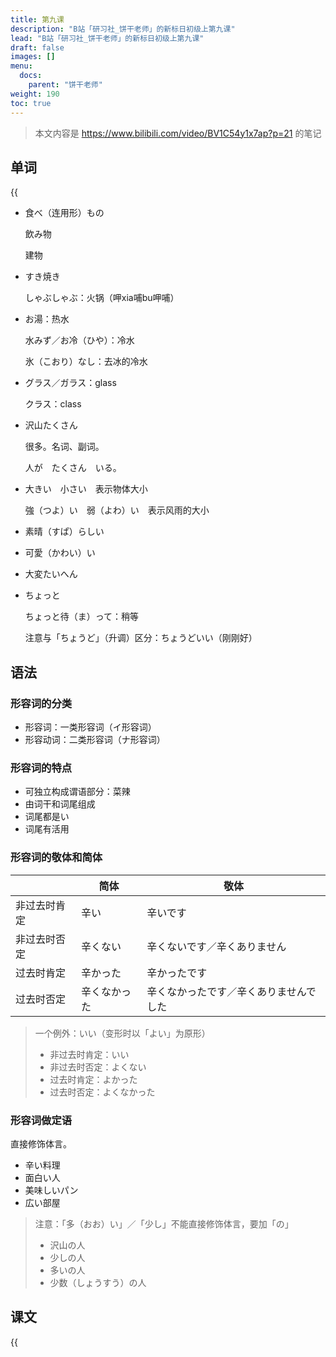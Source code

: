 ```yaml
---
title: 第九课
description: "B站「研习社_饼干老师」的新标日初级上第九课"
lead: "B站「研习社_饼干老师」的新标日初级上第九课"
draft: false
images: []
menu:
  docs:
    parent: "饼干老师"
weight: 190
toc: true
---
```


> 本文内容是 https://www.bilibili.com/video/BV1C54y1x7ap?p=21 的笔记

## 单词

{{<audio src="https://tellyouwhat-static-1251995834.cos.ap-chongqing.myqcloud.com/audios/cs_danci/09第九课.mp3">}}

- 食べ（连用形）もの

  飲み物

  建物

- すき焼き

  しゃぶしゃぶ：火锅（呷xia哺bu呷哺）

- お湯：热水

  水みず／お冷（ひや）：冷水

  氷（こおり）なし：去冰的冷水

- グラス／ガラス：glass

  クラス：class

- 沢山たくさん

  很多。名词、副词。

  人が　たくさん　いる。

- 大きい　小さい　表示物体大小

  強（つよ）い　弱（よわ）い　表示风雨的大小

- 素晴（すぱ）らしい

- 可愛（かわい）い

- 大変たいへん

- ちょっと

  ちょっと待（ま）って：稍等

  注意与「ちょうど」（升调）区分：ちょうどいい（刚刚好）

## 语法

### 形容词的分类

- 形容词：一类形容词（イ形容词）
- 形容动词：二类形容词（ナ形容词）

### 形容词的特点

- 可独立构成谓语部分：菜辣
- 由词干和词尾组成
- 词尾都是い
- 词尾有活用

### 形容词的敬体和简体

|              | 简体         | 敬体                                   |
| ------------ | ------------ | -------------------------------------- |
| 非过去时肯定 | 辛い         | 辛いです                               |
| 非过去时否定 | 辛くない     | 辛くないです／辛くありません           |
| 过去时肯定   | 辛かった     | 辛かったです                           |
| 过去时否定   | 辛くなかった | 辛くなかったです／辛くありませんでした |

> 一个例外：いい（变形时以「よい」为原形）
> - 非过去时肯定：いい
> - 非过去时否定：よくない
> - 过去时肯定：よかった
> - 过去时否定：よくなかった

### 形容词做定语

直接修饰体言。

- 辛い料理
- 面白い人
- 美味しいパン
- 広い部屋

> 注意：「多（おお）い」／「少し」不能直接修饰体言，要加「の」
>
> - 沢山の人
> - 少しの人
> - 多いの人
> - 少数（しょうすう）の人

## 课文

{{<audio src="https://tellyouwhat-static-1251995834.cos.ap-chongqing.myqcloud.com/audios/cs_kewen/7-12课 新标日初级课文/Lesson09.mp3">}}
